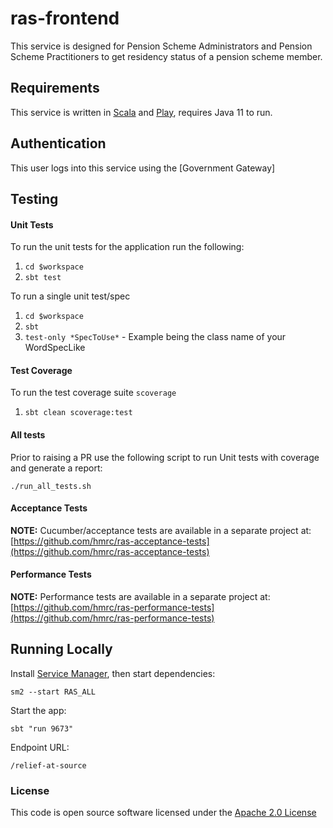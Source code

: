 # ras-frontend

This service is designed for Pension Scheme Administrators and Pension Scheme Practitioners to get residency status
of a pension scheme member.


Requirements
------------

This service is written in [Scala] and [Play], requires Java 11 to run.


Authentication
------------

This user logs into this service using the [Government Gateway]

Testing
------------

#### Unit Tests
To run the unit tests for the application run the following:

1. `cd $workspace`
2. `sbt test`

To run a single unit test/spec

1. `cd $workspace`
2. `sbt`
3. `test-only *SpecToUse*` - Example being the class name of your WordSpecLike

#### Test Coverage
To run the test coverage suite `scoverage`

1. `sbt clean scoverage:test`

#### All tests

Prior to raising a PR use the following script to run Unit tests with coverage and generate a report:

    ./run_all_tests.sh

#### Acceptance Tests

**NOTE:** Cucumber/acceptance tests are available in a separate project at:
[https://github.com/hmrc/ras-acceptance-tests](https://github.com/hmrc/ras-acceptance-tests)

#### Performance Tests

**NOTE:** Performance tests are available in a separate project at:
[https://github.com/hmrc/ras-performance-tests](https://github.com/hmrc/ras-performance-tests)

Running Locally
------------

Install [Service Manager](https://github.com/hmrc/sm2), then start dependencies:

    sm2 --start RAS_ALL

Start the app:

    sbt "run 9673"
    
Endpoint URL:

    /relief-at-source

### License

This code is open source software licensed under the [Apache 2.0 License]("http://www.apache.org/licenses/LICENSE-2.0.html")

[Scala]: httpS://www.scala-lang.org/
[Play]: httpS://playframework.com/
